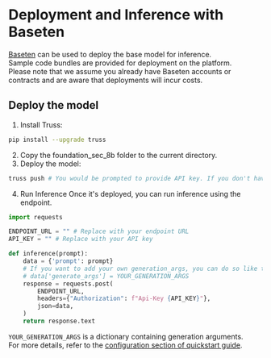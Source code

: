 # Deployment and Inference with Baseten

[Baseten](https://www.baseten.co/) can be used to deploy the base model for inference. <br>
Sample code bundles are provided for deployment on the platform. <br>
Please note that we assume you already have Baseten accounts or contracts and are aware that deployments will incur costs.

## Deploy the model
1. Install Truss:
```bash
pip install --upgrade truss
```
2. Copy the foundation_sec_8b folder to the current directory.
3. Deploy the model:
```bash
truss push # You would be prompted to provide API key. If you don't have one, you can get it from the console.
```
4. Run Inference
Once it's deployed, you can run inference using the endpoint.
```python
import requests

ENDPOINT_URL = "" # Replace with your endpoint URL
API_KEY = "" # Replace with your API key

def inference(prompt):
    data = {'prompt': prompt}
    # If you want to add your own generation_args, you can do so like this:
    # data['generate_args'] = YOUR_GENERATION_ARGS
    response = requests.post(
        ENDPOINT_URL,
        headers={"Authorization": f"Api-Key {API_KEY}"},
        json=data,
    )
    return response.text
```
`YOUR_GENERATION_ARGS` is a dictionary containing generation arguments. <br>
For more details, refer to the [configuration section of quickstart guide](https://github.com/RobustIntelligence/foundation-ai-cookbook/blob/main/1_quickstarts/Quickstart_Foundation-Sec-8B.ipynb).
